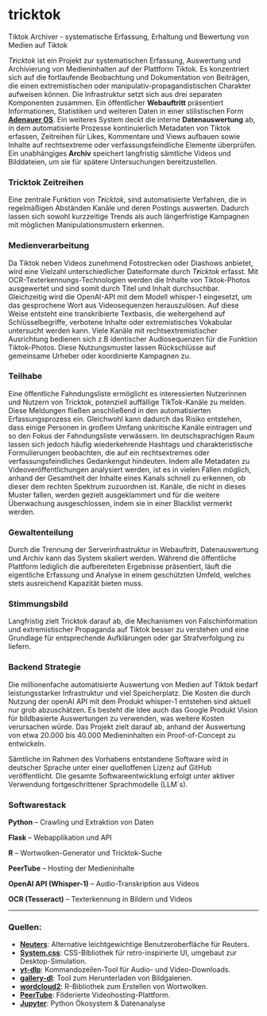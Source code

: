 # tricktok
Tiktok Archiver   - systematische Erfassung, Erhaltung und Bewertung von Medien auf Tiktok


*T**r**icktok* ist ein Projekt zur systematischen Erfassung, Auswertung und Archivierung von Medieninhalten auf der Plattform Tiktok. Es konzentriert sich auf die fortlaufende Beobachtung und Dokumentation von Beiträgen, die einen extremistischen oder manipulativ-propagandistischen Charakter aufweisen können. Die Infrastruktur setzt sich aus drei separaten Komponenten zusammen. Ein öffentlicher **Webauftritt** präsentiert Informationen, Statistiken und weiteren Daten in einer stilistischen Form **[Adenauer OS](https://tricktok.afd-verbot.de)**. Ein weiteres System deckt die interne **Datenauswertung** ab, in dem automatisierte Prozesse kontinuierlich Metadaten von Tiktok erfassen, Zeitreihen für Likes, Kommentare und Views aufbauen sowie Inhalte auf rechtsextreme oder verfassungsfeindliche Elemente überprüfen. Ein unabhängiges **Archiv** speichert langfristig sämtliche Videos und Bilddateien, um sie für spätere Untersuchungen bereitzustellen.

### Tricktok Zeitreihen

Eine zentrale Funktion von *T**r**icktok*, sind automatisierte Verfahren, die in regelmäßigen Abständen Kanäle und deren Postings auswerten. Dadurch lassen sich sowohl kurzzeitige Trends als auch längerfristige Kampagnen mit möglichen Manipulationsmustern erkennen. 

### Medienverarbeitung

Da Tiktok neben Videos zunehmend Fotostrecken oder Diashows anbietet, wird eine Vielzahl unterschiedlicher Dateiformate durch *T**r**icktok* erfasst. Mit OCR-Texterkennungs-Technologien werden die Inhalte von Tiktok-Photos ausgewertet und sind somit durch Titel und Inhalt durchsuchbar. Gleichzeitig wird die OpenAI-API mit dem Modell whisper-1 eingesetzt, um das gesprochene Wort aus Videosequenzen herauszulösen. Auf diese Weise entsteht eine transkribierte Textbasis, die weitergehend auf Schlüsselbegriffe, verbotene Inhalte oder extremistisches Vokabular untersucht werden kann. Viele Kanäle mit rechtsextremistischer Ausrichtung bedienen sich z.B identischer Audiosequenzen für die Funktion Tiktok-Photos. Diese Nutzungsmuster lassen Rückschlüsse auf gemeinsame Urheber oder koordinierte Kampagnen zu.

### Teilhabe

Eine öffentliche Fahndungsliste ermöglicht es interessierten Nutzerinnen und Nutzern von Tricktok, potenziell auffällige TikTok-Kanäle zu melden. Diese Meldungen fließen anschließend in den automatisierten Erfassungsprozess ein. Gleichwohl kann dadurch das Risiko entstehen, dass einige Personen in großem Umfang unkritische Kanäle eintragen und so den Fokus der Fahndungsliste verwässern.
Im deutschsprachigen Raum lassen sich jedoch häufig wiederkehrende Hashtags und charakteristische Formulierungen beobachten, die auf ein rechtsextremes oder verfassungsfeindliches Gedankengut hindeuten. Indem alle Metadaten zu Videoveröffentlichungen analysiert werden, ist es in vielen Fällen möglich, anhand der Gesamtheit der Inhalte eines Kanals schnell zu erkennen, ob dieser dem rechten Spektrum zuzuordnen ist. Kanäle, die nicht in dieses Muster fallen, werden gezielt ausgeklammert und für die weitere Überwachung ausgeschlossen, indem sie in einer Blacklist vermerkt werden.


### Gewaltenteilung

Durch die Trennung der Serverinfrastruktur in Webauftritt, Datenauswertung und Archiv kann das System skaliert werden. Während die öffentliche Plattform lediglich die aufbereiteten Ergebnisse präsentiert, läuft die eigentliche Erfassung und Analyse in einem geschützten Umfeld, welches stets ausreichend Kapazität bieten muss.

### Stimmungsbild

Langfristig zielt Tricktok darauf ab, die Mechanismen von Falschinformation und extremistischer Propaganda auf Tiktok besser zu verstehen und eine Grundlage für entsprechende Aufklärungen oder gar Strafverfolgung zu liefern.


### Backend Strategie

Die millionenfache automatisierte Auswertung von Medien auf Tiktok bedarf leistungsstarker Infrastruktur und viel Speicherplatz. Die Kosten die durch Nutzung der openAI API mit dem Produkt whisper-1 entstehen sind aktuell nur grob abzuschätzen. Es besteht die Idee auch das Google Produkt Vision für bildbasierte Auswertungen zu verwenden, was weitere Kosten verursachen würde. Das Projekt zielt darauf ab, anhand der Auswertung von etwa 20.000 bis 40.000 Medieninhalten ein Proof-of-Concept zu entwickeln.



Sämtliche im Rahmen des Vorhabens entstandene Software wird in deutscher Sprache unter einer quelloffenen Lizenz auf GitHub veröffentlicht.
Die gesamte Softwareentwicklung erfolgt unter aktiver Verwendung fortgeschrittener Sprachmodelle (LLM´s). 


### Softwarestack



 **Python** – Crawling und Extraktion von Daten  
 
 **Flask** – Webapplikation und API  
 
 **R** – Wortwolken-Generator und Tricktok-Suche  
 
 **PeerTube** – Hosting der Medieninhalte  
 
 **OpenAI API (Whisper-1)** – Audio-Transkription aus Videos  
 
 **OCR (Tesseract)** – Texterkennung in Bildern und Videos


_________

### Quellen:

- **[Neuters](https://neuters.de/about)**: Alternative leichtgewichtige Benutzeroberfläche für Reuters.
- **[System.css](https://sakofchit.github.io/system.css/)**: CSS-Bibliothek für retro-inspirierte UI, umgebaut zur Desktop-Simulation.
- **[yt-dlp](https://github.com/yt-dlp/yt-dlp)**: Kommandozeilen-Tool für Audio- und Video-Downloads.
- **[gallery-dl](https://github.com/mikf/gallery-dl)**: Tool zum Herunterladen von Bildgalerien.
- **[wordcloud2](https://r-graph-gallery.com/196-the-wordcloud2-library.html)**: R-Bibliothek zum Erstellen von Wortwolken.
- **[PeerTube](https://github.com/Chocobozzz/PeerTube)**: Föderierte Videohosting-Plattform.
- **[Jupyter](https://github.com/jupyter)**: Python Ökosystem & Datenanalyse